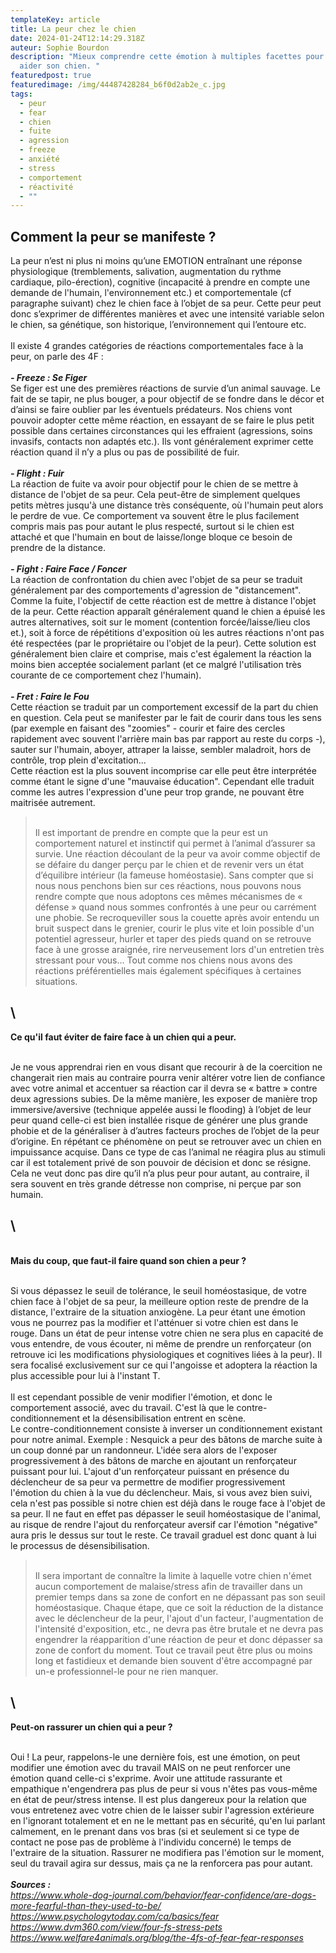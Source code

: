 ```yaml
---
templateKey: article
title: La peur chez le chien
date: 2024-01-24T12:14:29.318Z
auteur: Sophie Bourdon
description: "Mieux comprendre cette émotion à multiples facettes pour mieux
  aider son chien. "
featuredpost: true
featuredimage: /img/44487428284_b6f0d2ab2e_c.jpg
tags:
  - peur
  - fear
  - chien
  - fuite
  - agression
  - freeze
  - anxiété
  - stress
  - comportement
  - réactivité
  - ""
---
```

## **C﻿omment la peur se manifeste ?**

La peur n’est ni plus ni moins qu’une EMOTION entraînant une réponse physiologique (tremblements, salivation, augmentation du rythme cardiaque, pilo-érection), cognitive (incapacité à prendre en compte une demande de l'humain, l'environnement etc.) et comportementale (cf paragraphe suivant) chez le chien face à l’objet de sa peur. Cette peur peut donc s’exprimer de différentes manières et avec une intensité variable selon le chien, sa génétique, son historique, l’environnement qui l’entoure etc.\
\
Il existe 4 grandes catégories de réactions comportementales face à la peur, on parle des 4F :\
\
***\- Freeze : Se Figer***\
Se figer est une des premières réactions de survie d’un animal sauvage. Le fait de se tapir, ne plus bouger, a pour objectif de se fondre dans le décor et d’ainsi se faire oublier par les éventuels prédateurs. Nos chiens vont pouvoir adopter cette même réaction, en essayant de se faire le plus petit possible dans certaines circonstances qui les effraient (agressions, soins invasifs, contacts non adaptés etc.). Ils vont généralement exprimer cette réaction quand il n’y a plus ou pas de possibilité de fuir.\
\
***\- Flight : Fuir***\
La réaction de fuite va avoir pour objectif pour le chien de se mettre à distance de l'objet de sa peur. Cela peut-être de simplement quelques petits mètres jusqu'à une distance très conséquente, où l'humain peut alors le perdre de vue. Ce comportement va souvent être le plus facilement compris mais pas pour autant le plus respecté, surtout si le chien est attaché et que l'humain en bout de laisse/longe bloque ce besoin de prendre de la distance.\
\
***\- Fight : Faire Face / Foncer***\
La réaction de confrontation du chien avec l'objet de sa peur se traduit généralement par des comportements d'agression de "distancement". Comme la fuite, l'objectif de cette réaction est de mettre à distance l'objet de la peur. Cette réaction apparaît généralement quand le chien a épuisé les autres alternatives, soit sur le moment (contention forcée/laisse/lieu clos et.), soit à force de répétitions d'exposition où les autres réactions n'ont pas été respectées (par le propriétaire ou l'objet de la peur). Cette solution est généralement bien claire et comprise, mais c'est également la réaction la moins bien acceptée socialement parlant (et ce malgré l'utilisation très courante de ce comportement chez l'humain).\
\
***\- Fret : Faire le Fou***\
Cette réaction se traduit par un comportement excessif de la part du chien en question. Cela peut se manifester par le fait de courir dans tous les sens (par exemple en faisant des "zoomies" - courir et faire des cercles rapidement avec souvent l'arrière main bas par rapport au reste du corps -), sauter sur l'humain, aboyer, attraper la laisse, sembler maladroit, hors de contrôle, trop plein d'excitation...\
Cette réaction est la plus souvent incomprise car elle peut être interprétée comme étant le signe d'une "mauvaise éducation". Cependant elle traduit comme les autres l'expression d'une peur trop grande, ne pouvant être maitrisée autrement.

> \
> Il est important de prendre en compte que la peur est un comportement naturel et instinctif qui permet à l’animal d’assurer sa survie. Une réaction découlant de la peur va avoir comme objectif de se défaire du danger perçu par le chien et de revenir vers un état d’équilibre intérieur (la fameuse homéostasie). Sans compter que si nous nous penchons bien sur ces réactions, nous pouvons nous rendre compte que nous adoptons ces mêmes mécanismes de « défense » quand nous sommes confrontés à une peur ou carrément une phobie. Se recroqueviller sous la couette après avoir entendu un bruit suspect dans le grenier, courir le plus vite et loin possible d'un potentiel agresseur, hurler et taper des pieds quand on se retrouve face à une grosse araignée, rire nerveusement lors d'un entretien très stressant pour vous... Tout comme nos chiens nous avons des réactions préférentielles mais également spécifiques à certaines situations.

## \
**Ce qu'il faut éviter de faire face à un chien qui a peur.**

\
Je ne vous apprendrai rien en vous disant que recourir à de la coercition ne changerait rien mais au contraire pourra venir altérer votre lien de confiance avec votre animal et accentuer sa réaction car il devra se « battre » contre deux agressions subies. De la même manière, les exposer de manière trop immersive/aversive (technique appelée aussi le flooding) à l’objet de leur peur quand celle-ci est bien installée risque de générer une plus grande phobie et de la généraliser à d’autres facteurs proches de l’objet de la peur d’origine. En répétant ce phénomène on peut se retrouver avec un chien en impuissance acquise. Dans ce type de cas l’animal ne réagira plus au stimuli car il est totalement privé de son pouvoir de décision et donc se résigne. Cela ne veut donc pas dire qu’il n’a plus peur pour autant, au contraire, il sera souvent en très grande détresse non comprise, ni perçue par son humain.

## \
\
**Mais du coup, que faut-il faire quand son chien a peur ?**

\
Si vous dépassez le seuil de tolérance, le seuil homéostasique, de votre chien face à l'objet de sa peur, la meilleure option reste de prendre de la distance, l'extraire de la situation anxiogène. La peur étant une émotion vous ne pourrez pas la modifier et l'atténuer si votre chien est dans le rouge. Dans un état de peur intense votre chien ne sera plus en capacité de vous entendre, de vous écouter, ni même de prendre un renforçateur (on retrouve ici les modifications physiologiques et cognitives liées à la peur). Il sera focalisé exclusivement sur ce qui l'angoisse et adoptera la réaction la plus accessible pour lui à l'instant T.\
\
Il est cependant possible de venir modifier l'émotion, et donc le comportement associé, avec du travail. C'est là que le contre-conditionnement et la désensibilisation entrent en scène.\
Le contre-conditionnement consiste à inverser un conditionnement existant pour notre animal. Exemple : Nesquick a peur des bâtons de marche suite à un coup donné par un randonneur. L'idée sera alors de l'exposer progressivement à des bâtons de marche en ajoutant un renforçateur puissant pour lui. L'ajout d'un renforçateur puissant en présence du déclencheur de sa peur va permettre de modifier progressivement l'émotion du chien à la vue du déclencheur. Mais, si vous avez bien suivi, cela n'est pas possible si notre chien est déjà dans le rouge face à l'objet de sa peur. Il ne faut en effet pas dépasser le seuil homéostasique de l'animal, au risque de rendre l'ajout du renforçateur aversif car l'émotion "négative" aura pris le dessus sur tout le reste. Ce travail graduel est donc quant à lui le processus de désensibilisation.

> \
> Il sera important de connaître la limite à laquelle votre chien n'émet aucun comportement de malaise/stress afin de travailler dans un premier temps dans sa zone de confort en ne dépassant pas son seuil homéostasique. Chaque étape, que ce soit la réduction de la distance avec le déclencheur de la peur, l'ajout d'un facteur, l'augmentation de l'intensité d'exposition, etc., ne devra pas être brutale et ne devra pas engendrer la réapparition d'une réaction de peur et donc dépasser sa zone de confort du moment. Tout ce travail peut être plus ou moins long et fastidieux et demande bien souvent d'être accompagné par un-e professionnel-le pour ne rien manquer.

## \
**Peut-on rassurer un chien qui a peur ?**

\
Oui ! La peur, rappelons-le une dernière fois, est une émotion, on peut modifier une émotion avec du travail MAIS on ne peut renforcer une émotion quand celle-ci s'exprime. Avoir une attitude rassurante et empathique n'engendrera pas plus de peur si vous n'êtes pas vous-même en état de peur/stress intense. Il est plus dangereux pour la relation que vous entretenez avec votre chien de le laisser subir l'agression extérieure en l'ignorant totalement et en ne le mettant pas en sécurité, qu'en lui parlant calmement, en le prenant dans vos bras (si et seulement si ce type de contact ne pose pas de problème à l'individu concerné) le temps de l'extraire de la situation. Rassurer ne modifiera pas l'émotion sur le moment, seul du travail agira sur dessus, mais ça ne la renforcera pas pour autant.\
\
***Sources :***\
*<https://www.whole-dog-journal.com/behavior/fear-confidence/are-dogs-more-fearful-than-they-used-to-be/>*\
*<https://www.psychologytoday.com/ca/basics/fear>*\
*<https://www.dvm360.com/view/four-fs-stress-pets>*\
*<https://www.welfare4animals.org/blog/the-4fs-of-fear-fear-responses>*

<!--EndFragment-->